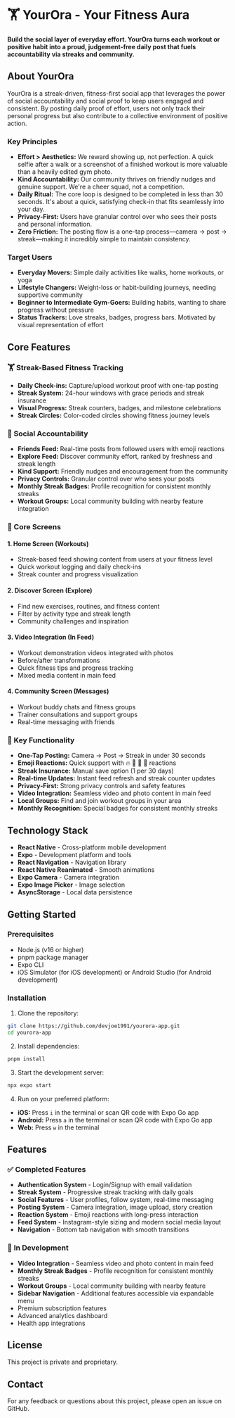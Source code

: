 
# 🏋️ YourOra - Your Fitness Aura

**Build the social layer of everyday effort. YourOra turns each workout or positive habit into a proud, judgement-free daily post that fuels accountability via streaks and community.**


## About YourOra

YourOra is a streak-driven, fitness-first social app that leverages the power of social accountability and social proof to keep users engaged and consistent. By posting daily proof of effort, users not only track their personal progress but also contribute to a collective environment of positive action.

### **Key Principles**
- **Effort > Aesthetics:** We reward showing up, not perfection. A quick selfie after a walk or a screenshot of a finished workout is more valuable than a heavily edited gym photo.
- **Kind Accountability:** Our community thrives on friendly nudges and genuine support. We're a cheer squad, not a competition.
- **Daily Ritual:** The core loop is designed to be completed in less than 30 seconds. It's about a quick, satisfying check-in that fits seamlessly into your day.
- **Privacy-First:** Users have granular control over who sees their posts and personal information.
- **Zero Friction:** The posting flow is a one-tap process—camera → post → streak—making it incredibly simple to maintain consistency.

### **Target Users**
- **Everyday Movers:** Simple daily activities like walks, home workouts, or yoga
- **Lifestyle Changers:** Weight-loss or habit-building journeys, needing supportive community
- **Beginner to Intermediate Gym-Goers:** Building habits, wanting to share progress without pressure
- **Status Trackers:** Love streaks, badges, progress bars. Motivated by visual representation of effort


## Core Features

### **🏋️ Streak-Based Fitness Tracking**
- **Daily Check-ins:** Capture/upload workout proof with one-tap posting
- **Streak System:** 24-hour windows with grace periods and streak insurance
- **Visual Progress:** Streak counters, badges, and milestone celebrations
- **Streak Circles:** Color-coded circles showing fitness journey levels

### **👥 Social Accountability**
- **Friends Feed:** Real-time posts from followed users with emoji reactions
- **Explore Feed:** Discover community effort, ranked by freshness and streak length
- **Kind Support:** Friendly nudges and encouragement from the community
- **Privacy Controls:** Granular control over who sees your posts
- **Monthly Streak Badges:** Profile recognition for consistent monthly streaks
- **Workout Groups:** Local community building with nearby feature integration

### **📱 Core Screens**

#### **1. Home Screen (Workouts)**
- Streak-based feed showing content from users at your fitness level
- Quick workout logging and daily check-ins
- Streak counter and progress visualization

#### **2. Discover Screen (Explore)**
- Find new exercises, routines, and fitness content
- Filter by activity type and streak length
- Community challenges and inspiration

#### **3. Video Integration (In Feed)**
- Workout demonstration videos integrated with photos
- Before/after transformations
- Quick fitness tips and progress tracking
- Mixed media content in main feed

#### **4. Community Screen (Messages)**
- Workout buddy chats and fitness groups
- Trainer consultations and support groups
- Real-time messaging with friends

### **🎯 Key Functionality**
- **One-Tap Posting:** Camera → Post → Streak in under 30 seconds
- **Emoji Reactions:** Quick support with 🔥 👏 💪 🙌 reactions
- **Streak Insurance:** Manual save option (1 per 30 days)
- **Real-time Updates:** Instant feed refresh and streak counter updates
- **Privacy-First:** Strong privacy controls and safety features
- **Video Integration:** Seamless video and photo content in main feed
- **Local Groups:** Find and join workout groups in your area
- **Monthly Recognition:** Special badges for consistent monthly streaks

## Technology Stack

- **React Native** - Cross-platform mobile development
- **Expo** - Development platform and tools
- **React Navigation** - Navigation library
- **React Native Reanimated** - Smooth animations
- **Expo Camera** - Camera integration
- **Expo Image Picker** - Image selection
- **AsyncStorage** - Local data persistence


## Getting Started

### Prerequisites

- Node.js (v16 or higher)
- pnpm package manager
- Expo CLI
- iOS Simulator (for iOS development) or Android Studio (for Android development)

### Installation

1. Clone the repository:
```bash
git clone https://github.com/devjoe1991/yourora-app.git
cd yourora-app
```

2. Install dependencies:
```bash
pnpm install
```

3. Start the development server:
```bash
npx expo start
```

4. Run on your preferred platform:
- **iOS:** Press `i` in the terminal or scan QR code with Expo Go app
- **Android:** Press `a` in the terminal or scan QR code with Expo Go app
- **Web:** Press `w` in the terminal

## Features

### ✅ **Completed Features**
- **Authentication System** - Login/Signup with email validation
- **Streak System** - Progressive streak tracking with daily goals
- **Social Features** - User profiles, follow system, real-time messaging
- **Posting System** - Camera integration, image upload, story creation
- **Reaction System** - Emoji reactions with long-press interaction
- **Feed System** - Instagram-style sizing and modern social media layout
- **Navigation** - Bottom tab navigation with smooth transitions

### 🚧 **In Development**
- **Video Integration** - Seamless video and photo content in main feed
- **Monthly Streak Badges** - Profile recognition for consistent monthly streaks
- **Workout Groups** - Local community building with nearby feature
- **Sidebar Navigation** - Additional features accessible via expandable menu
- Premium subscription features
- Advanced analytics dashboard
- Health app integrations
## License

This project is private and proprietary.

## Contact

For any feedback or questions about this project, please open an issue on GitHub.

